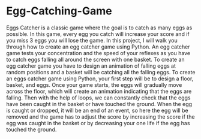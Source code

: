 # Egg-Catching-Game

Eggs Catcher is a classic game where the goal is to catch as many eggs
as possible. In this game, every egg you catch will increase your score
and if you miss 3 eggs you will lose the game. In this project, I will walk
you through how to create an egg catcher game using Python.
An egg catcher game tests your concentration and the speed of your
reflexes as you have to catch eggs falling all around the screen with one
basket. To create an egg catcher game you have to design an animation
of falling eggs at random positions and a basket will be catching all the
falling eggs.
To create an eggs catcher game using Python, your first step will be to
design a floor, basket, and eggs. Once your game starts, the eggs will
gradually move across the floor, which will create an animation
indicating that the eggs are falling. Then with the help of loops, we can
constantly check that the eggs have been caught in the basket or have
touched the ground. When the egg is caught or dropped, it will be an end
of an event, so here the egg will be removed and the game has to adjust
the score by increasing the score if the egg was caught in the basket or
by decreasing your one life if the egg has touched the ground.
